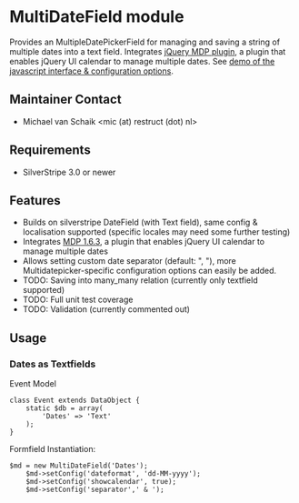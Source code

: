 # MultiDateField module

Provides an MultipleDatePickerField for managing and saving a string of multiple dates into a text field. Integrates [jQuery MDP plugin](https://github.com/dubrox/Multiple-Dates-Picker-for-jQuery-UI), a plugin that enables jQuery UI calendar to manage multiple dates. See [demo of the javascript interface & configuration options](http://multidatespickr.sourceforge.net/).

## Maintainer Contact

 * Michael van Schaik <mic (at) restruct (dot) nl>

## Requirements

 * SilverStripe 3.0 or newer

## Features

  * Builds on silverstripe DateField (with Text field), same config & localisation supported (specific locales may need some further testing)
  * Integrates [MDP 1.6.3](https://github.com/dubrox/Multiple-Dates-Picker-for-jQuery-UI), a plugin that enables jQuery UI calendar to manage multiple dates
  * Allows setting custom date separator (default: ", "), more Multidatepicker-specific configuration options can easily be added.
  * TODO: Saving into many_many relation (currently only textfield supported)
  * TODO: Full unit test coverage
  * TODO: Validation (currently commented out)

## Usage

### Dates as Textfields

Event Model

	class Event extends DataObject {
		static $db = array(
			'Dates' => 'Text'
		);
	}

Formfield Instantiation:

	$md = new MultiDateField('Dates');
		$md->setConfig('dateformat', 'dd-MM-yyyy');
		$md->setConfig('showcalendar', true);
		$md->setConfig('separator',' & ');
